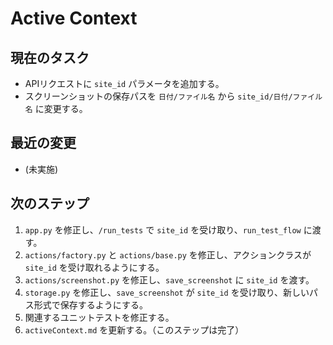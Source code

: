 # Active Context

## 現在のタスク
- APIリクエストに `site_id` パラメータを追加する。
- スクリーンショットの保存パスを `日付/ファイル名` から `site_id/日付/ファイル名` に変更する。

## 最近の変更
- (未実施)

## 次のステップ
1. `app.py` を修正し、`/run_tests` で `site_id` を受け取り、`run_test_flow` に渡す。
2. `actions/factory.py` と `actions/base.py` を修正し、アクションクラスが `site_id` を受け取れるようにする。
3. `actions/screenshot.py` を修正し、`save_screenshot` に `site_id` を渡す。
4. `storage.py` を修正し、`save_screenshot` が `site_id` を受け取り、新しいパス形式で保存するようにする。
5. 関連するユニットテストを修正する。
6. `activeContext.md` を更新する。（このステップは完了）
